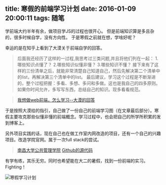 title: 寒假的前端学习计划
date: 2016-01-09 20:00:11
tags: 随笔
---
学前端大约半年有余，做项目学JS的过程也很开心。
但是前端知识算是多且杂的，很多时候自学，没有方向性。
于是寒假之前就在想，学啥好呢？

幸运的是在知乎上看到了大漠关于前端自学的回答。
> 后面我还经历了这样的一过程,我思考过三类问题,并且将他们列在一起：
1.哪些知识点懂了？
2.哪些知识似懂非懂？
3.哪些知识不懂？
接下来有了这样的三份清单之后，就能非常清楚自己知道自己，然后先解决第二个清单中的list，再解决第三个清单中的list。
最后建议，学习这个过程是不断渐进的，整个过程把握：多看、多想、多问和多做。这也是我自己的四多原则。如果你时间允许，多写写东西，总结自己的知识。现多看看规范。

> [我想做web前端，怎么学习--大漠的回答](https://www.zhihu.com/question/29236821/answer/43823443)

于是按照大漠给的指引，自己做了一份自己的前端学习图（在文章最后部分）。寒假主要攻克那些似懂非懂的前端概念。学习过程中，也会把自己的所学所积累的发到博客上。

另外项目实践的话，现在自己也在做工作室内网改造的项目，还有一个自己的兴趣项目。改造学院官网。属于一次full stack的尝试。

> [南昌大学公共管理学院](http://www.ncuhr.win) [Github的源代码](https://github.com/Lxxyx/NcuSpm)

有学有练，其乐无穷。同时也希望能在大二的暑假，找到一份前端的实习。
Fighting！

![寒假学习计划](http://7xoxxe.com1.z0.glb.clouddn.com/%E4%BC%BC%E6%87%82%E9%9D%9E%E6%87%82.png)